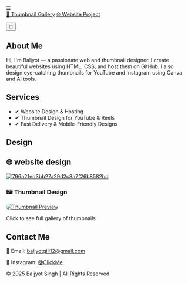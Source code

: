 <!DOCTYPE html>
<html lang="en">
<head>
  <meta charset="UTF-8" />
  <meta name="viewport" content="width=device-width, initial-scale=1.0"/>
  <title>Baljyot Singh | Portfolio</title>
  <link rel="stylesheet" href="style.css" />
</head>
<body>

  <!-- Menu Button -->
  <div class="menu-toggle" onclick="toggleMenu()">☰</div>

  <!-- Dropdown Menu -->
  <div class="dropdown-menu" id="dropdownMenu">
    <a href="gallery.html">🎨 Thumbnail Gallery</a>
    <a href="https://driveskill.github.io/Ganesh-chaturthi-2025/" target="_blank">🌐 Website Project</a>
  </div>

  <!-- Dark Mode Toggle -->
  <button class="toggle-btn" onclick="toggleDarkMode()">🌙</button>

  <!-- Hero Section -->
  <section class="main-box">
    <h1 id="typed-text"></h1>
    <p id="typed-subtext"></p>
  </section>

  <!-- About -->
  <section class="about">
    <h2>About Me</h2>
    <p>Hi, I'm Baljyot — a passionate web and thumbnail designer. I create beautiful websites using HTML, CSS, and host them on GitHub. I also design eye-catching thumbnails for YouTube and Instagram using Canva and AI tools.</p>
  </section>

  <!-- Services -->
  <section class="services">
    <h2>Services</h2>
    <ul>
      <li>✔ Website Design & Hosting</li>
      <li>✔ Thumbnail Design for YouTube & Reels</li>
      <li>✔ Fast Delivery & Mobile-Friendly Designs</li>
    </ul>
  </section>

  <!-- Portfolio -->
  <section class="portfolio">
    <h2>Design</h2>
    <div class="project">
      <h1>🌐 website design </h1>
      <a href="design.html"><img src="https://i.ibb.co/Z3sgC7T/796a21ed3bb27a29d2c8a7f26b8582bd.jpg" alt="796a21ed3bb27a29d2c8a7f26b8582bd" border="0"></a>
    </div>
    <div class="project">
      <h3>🖼️ Thumbnail Design</h3>
      <a href="gallery.html">
        <img src="https://i.ibb.co/zkW2Qzp/15725b8af24e8ca67a542e1bcd644a7f.jpg" alt="Thumbnail Preview" style="max-width:100%; border-radius:10px;">
      </a>
      <p>Click to see full gallery of thumbnails</p>
    </div>
  </section>

  <!-- Contact -->
  <section class="contact">
    <h2>Contact Me</h2>
    <p>📧 Email: <a href="mailto:baljyotgill12@gmail.com">baljyotgill12@gmail.com</a></p>
    <p>📸 Instagram: <a href="https://instagram.com/clickme4183" target="_blank">@ClickMe</a></p>
  </section>

  <!-- Footer -->
  <footer>
    <p>&copy; 2025 Baljyot Singh | All Rights Reserved</p>
  </footer>

  <script src="main.js"></script>
</body>
</html>
